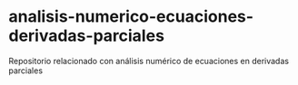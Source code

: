 # analisis-numerico-ecuaciones-derivadas-parciales
Repositorio relacionado con análisis numérico de ecuaciones en derivadas parciales
